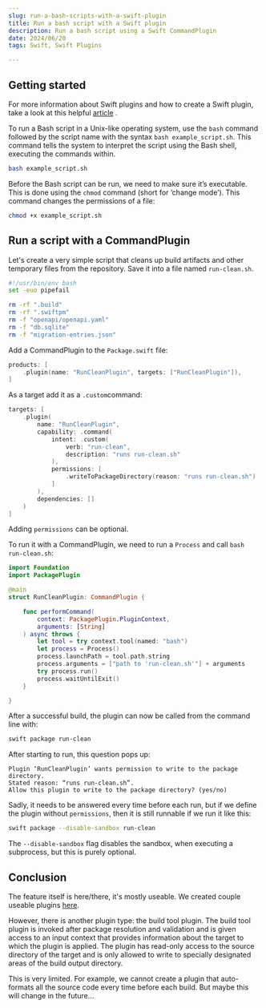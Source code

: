 ```yaml
---
slug: run-a-bash-scripts-with-a-swift-plugin
title: Run a bash script with a Swift plugin
description: Run a bash script using a Swift CommandPlugin
date: 2024/06/20
tags: Swift, Swift Plugins

---
```


## Getting started

For more information about Swift plugins and how to create a Swift plugin, take a look at this helpful [article](https://theswiftdev.com/beginners-guide-to-swift-package-manager-command-plugins/) .

To run a Bash script in a Unix-like operating system, use the `bash` command followed by the script name with the syntax `bash example_script.sh`. This command tells the system to interpret the script using the Bash shell, executing the commands within.

```bash
bash example_script.sh
```

Before the Bash script can be run, we need to make sure it’s executable. This is done using the `chmod` command (short for ‘change mode’). This command changes the permissions of a file:

```bash
chmod +x example_script.sh
```

## Run a script with a CommandPlugin

Let's create a very simple script that cleans up build artifacts and other temporary files from the repository. Save it into a file named `run-clean.sh`.

```bash
#!/usr/bin/env bash
set -euo pipefail

rm -rf ".build"
rm -rf ".swiftpm"
rm -f "openapi/openapi.yaml"
rm -f "db.sqlite"
rm -f "migration-entries.json"
```
Add a CommandPlugin to the `Package.swift` file: 

```swift
products: [
	.plugin(name: "RunCleanPlugin", targets: ["RunCleanPlugin"]),
]
```
As a target add it as a `.custom`command:

```swift
targets: [
    .plugin(
        name: "RunCleanPlugin",
        capability: .command(
            intent: .custom(
                verb: "run-clean",
                description: "runs run-clean.sh"
            ),
            permissions: [
                .writeToPackageDirectory(reason: "runs run-clean.sh")
            ]
        ),
        dependencies: []
    )
]
```
Adding `permissions` can be optional.

To run it with a CommandPlugin, we need to run a `Process` and call `bash run-clean.sh`:


```swift
import Foundation
import PackagePlugin

@main
struct RunCleanPlugin: CommandPlugin {

	func performCommand(
		context: PackagePlugin.PluginContext, 
    	arguments: [String]
	) async throws {
		let tool = try context.tool(named: "bash")
		let process = Process()
		process.launchPath = tool.path.string
		process.arguments = ["path to 'run-clean.sh'"] + arguments
		try process.run()
		process.waitUntilExit()
    }

}
```
After a successful build, the plugin can now be called from the command line with:

```bash
swift package run-clean
```

After starting to run, this question pops up:

```
Plugin ‘RunCleanPlugin’ wants permission to write to the package directory.
Stated reason: “runs run-clean.sh”.
Allow this plugin to write to the package directory? (yes/no)
```

Sadly, it needs to be answered every time before each run, but if we define the plugin without `permissions`, then it is still runnable if we run it like this:

```bash
swift package --disable-sandbox run-clean
```

The `--disable-sandbox` flag disables the sandbox, when executing a subprocess, but this is purely optional.

## Conclusion
The feature itself is here/there, it's mostly useable. 
We created couple useable plugins [here](https://github.com/BinaryBirds/swift-plugins).

However, there is another plugin type: the build tool plugin. The build tool plugin is invoked after package resolution and validation and is given access to an input context that provides information about the target to which the plugin is applied. The plugin has read-only access to the source directory of the target and is only allowed to write to specially designated areas of the build output directory.

This is very limited. For example, we cannot create a plugin that auto-formats all the source code every time before each build. But maybe this will change in the future…